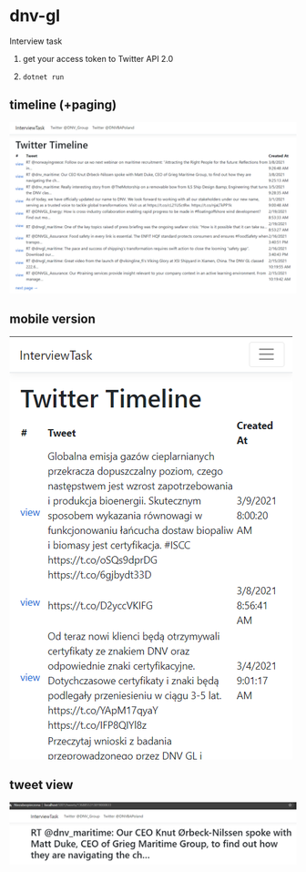 # dnv-gl
Interview task

1. get your access token to Twitter API 2.0

2. ```dotnet run```

## timeline (+paging)

![timeline](https://raw.githubusercontent.com/cz35iek/dnv-gl/f00b03f1ab3a8bf181268b6fe59b2d274378ff1d/docs/timeline.png)

## mobile version
![timeline-mobile](https://raw.githubusercontent.com/cz35iek/dnv-gl/f00b03f1ab3a8bf181268b6fe59b2d274378ff1d/docs/timeline-mobile.png)

## tweet view
![tweet](https://raw.githubusercontent.com/cz35iek/dnv-gl/f00b03f1ab3a8bf181268b6fe59b2d274378ff1d/docs/tweet.png)